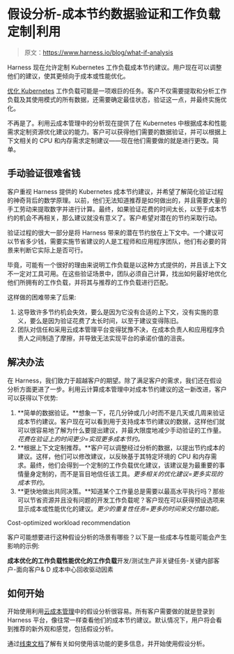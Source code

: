 # 假设分析-成本节约数据验证和工作负载定制|利用

> 原文：<https://www.harness.io/blog/what-if-analysis>

Harness 现在允许定制 Kubernetes 工作负载成本节约建议。用户现在可以调整他们的建议，使其更倾向于成本或性能优化。

[优化 Kubernetes](https://harness.io/learn/ebooks/ebook-cost-management-kubernetes/) 工作负载可能是一项艰巨的任务。客户不仅需要提取和分析工作负载及其使用模式的所有数据，还需要确定最佳状态，验证这一点，并最终实施优化。

不再是了。利用云成本管理中的分析现在提供了在 Kubernetes 中根据成本和性能需求定制资源优化建议的能力。客户可以获得他们需要的数据验证，并可以根据上下文相关的 CPU 和内存需求定制建议——现在他们需要做的就是进行更改。简单。

## 手动验证很难省钱

客户重视 Harness 提供的 Kubernetes 成本节约建议，并希望了解简化验证过程的神奇背后的数学原理。以前，他们无法知道推荐是如何做出的，并且需要大量的手工劳动来提取数字并进行计算。最终，如果验证花费的时间太长，以至于成本节约的机会不再相关，那么建议就没有意义了。客户希望对潜在的节约采取行动。

验证过程的很大一部分是将 Harness 带来的潜在节约放在上下文中。一个建议可以节省多少钱，需要实施节省建议的人是工程师和应用程序团队，他们有必要的背景来判断它实际上是否可行。

毕竟，可能有一个很好的理由来说明工作负载是以这种方式提供的，并且该上下文不一定对工具可用。在这些验证场景中，团队必须自己计算，找出如何最好地优化他们所拥有的工作负载，并将其与推荐的工作负载进行匹配。

这样做的困难带来了后果:

1.  这导致许多节约机会失效，要么是因为它没有合适的上下文，没有实施的意义，要么是因为验证花费了太长时间，以至于建议变得陈旧。
2.  团队对信任和采用云成本管理平台变得犹豫不决，在成本负责人和应用程序负责人之间制造了摩擦，并导致无法实现平台的承诺价值的沮丧。

## 解决办法

在 Harness，我们致力于超越客户的期望。除了满足客户的需求，我们还在假设分析方面更进了一步。利用云计算成本管理中对成本节约建议的这一新改进，客户可以获得以下优势:

1.  **简单的数据验证。**想象一下，花几分钟或几小时而不是几天或几周来验证成本节约建议。客户现在可以看到用于支持成本节约建议的数据，这样他们就可以很容易地了解为什么要提出建议，并最大限度地减少手动验证的工作量。*花费在验证上的时间更少=实现更多成本节约。*
2.  **根据上下文定制推荐。**客户可以调整经过分析的数据，以提出节约成本的建议。这样，他们可以修改建议，以反映基于其特定环境的 CPU 和内存需求。最终，他们会得到一个定制的工作负载优化建议，该建议是为最重要的事情量身定制的，而不是盲目地信任该工具。*更多相关的优化建议=更多实现的成本节约。*
3.  **更快地做出共同决策。**知道某个工作量总是需要以最高水平执行吗？那些可以节省资源并且没有问题的开发工作负载呢？客户现在可以获得预设选项来显示成本或性能优化的建议。*更少的重复性任务=更多的时间来交付酷功能。*

Cost-optimized workload recommendation

客户可能想要进行这种假设分析的场景有哪些？以下是一些成本与性能可能会产生影响的示例:

**成本优化的工作负载性能优化的工作负载**开发/测试生产非关键任务-关键内部客户-面向客户& D 成本中心回收驱动因素

## 如何开始

开始使用利用[云成本管理](https://harness.io/products/cloud-cost/)中的假设分析很容易。所有客户需要做的就是登录到 Harness 平台，像往常一样查看他们的成本节约建议。默认情况下，用户将会看到推荐的新外观和感觉，包括假设分析。

通过[线束文档](https://docs.harness.io/article/ikxjmkqi03-recommendations)了解有关如何使用该功能的更多信息，并开始使用假设分析。